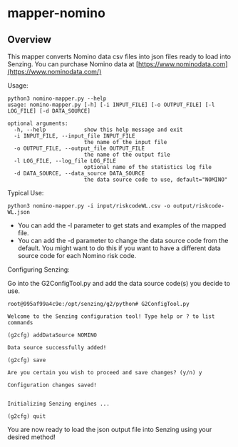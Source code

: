 # mapper-nomino

## Overview

This mapper converts Nomino data csv files into json files ready to load into Senzing.  You can purchase Nomino data at [https://www.nominodata.com](https://www.nominodata.com/)

Usage:

```console
python3 nomino-mapper.py --help
usage: nomino-mapper.py [-h] [-i INPUT_FILE] [-o OUTPUT_FILE] [-l LOG_FILE] [-d DATA_SOURCE]

optional arguments:
  -h, --help            show this help message and exit
  -i INPUT_FILE, --input_file INPUT_FILE
                        the name of the input file
  -o OUTPUT_FILE, --output_file OUTPUT_FILE
                        the name of the output file
  -l LOG_FILE, --log_file LOG_FILE
                        optional name of the statistics log file
  -d DATA_SOURCE, --data_source DATA_SOURCE
                        the data source code to use, default="NOMINO"
```

Typical Use:

```console
python3 nomino-mapper.py -i input/riskcodeWL.csv -o output/riskcode-WL.json
```

- You can add the -l parameter to get stats and examples of the mapped file.
- You can add the -d parameter to change the data source code from the default.  You might want to do this if you want to have a different data source code for each Nomino risk code.

Configuring Senzing:

Go into the G2ConfigTool.py and add the data source code(s) you decide to use.

```console
root@995af99a4c9e:/opt/senzing/g2/python# G2ConfigTool.py 

Welcome to the Senzing configuration tool! Type help or ? to list commands

(g2cfg) addDataSource NOMINO

Data source successfully added!

(g2cfg) save

Are you certain you wish to proceed and save changes? (y/n) y

Configuration changes saved!


Initializing Senzing engines ...

(g2cfg) quit

```

You are now ready to load the json output file into Senzing using your desired method!
